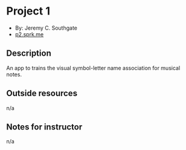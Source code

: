 # Project 1

+ By: Jeremy C. Southgate
+ [p2.sprk.me](http://p2.sprk.me)


## Description

An app to trains the visual symbol-letter name association for musical notes.


## Outside resources

n/a


## Notes for instructor

n/a
